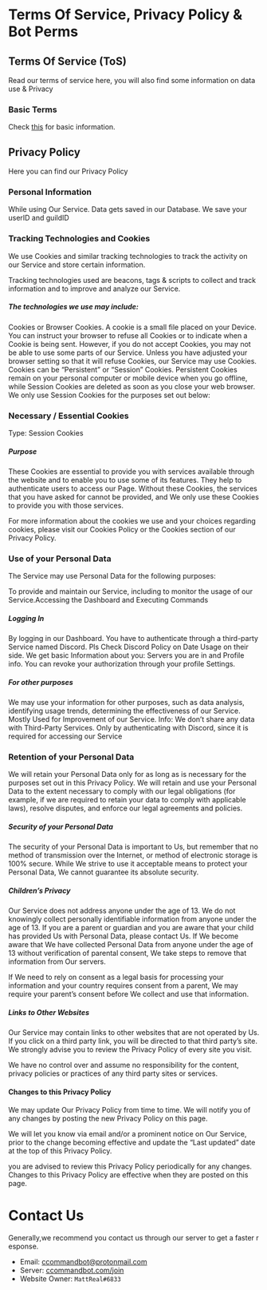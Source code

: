 # Terms Of Service, Privacy Policy & Bot Perms

## Terms Of Service (ToS)
Read our terms of service here, you will also find some information on data use & Privacy

### Basic Terms
Check [this](../Guide/policy.md) for basic information.

## Privacy Policy
Here you can find our Privacy Policy

### Personal Information
While using Our Service. Data gets saved in our Database. We save your userID and guildID

### Tracking Technologies and Cookies
We use Cookies and similar tracking technologies to track the activity on our Service and store certain information. 

Tracking technologies used are beacons, tags & scripts to collect and track information and to improve and analyze our Service. 

##### The technologies we use may include:
Cookies or Browser Cookies. A cookie is a small file placed on your Device. You can instruct your browser to refuse all Cookies or to indicate when a Cookie is being sent. However, if you do not accept Cookies, you may not be able to use some parts of our Service. Unless you have adjusted your browser setting so that it will refuse Cookies, our Service may use Cookies.
Cookies can be “Persistent” or “Session” Cookies. Persistent Cookies remain on your personal computer or mobile device when you go offline, while Session Cookies are deleted as soon as you close your web browser.
We only use Session Cookies for the purposes set out below:

### Necessary / Essential Cookies
Type: Session Cookies

##### Purpose
These Cookies are essential to provide you with services available through the website and to enable you to use some of its features. They help to authenticate users to access our Page. Without these Cookies, the services that you have asked for cannot be provided, and We only use these Cookies to provide you with those services.

For more information about the cookies we use and your choices regarding cookies, please visit our Cookies Policy or the Cookies section of our Privacy Policy.

### Use of your Personal Data
The Service may use Personal Data for the following purposes:

To provide and maintain our Service, including to monitor the usage of our Service.Accessing the Dashboard and Executing Commands

##### Logging In
By logging in our Dashboard. You have to authenticate through a third-party Service named Discord. Pls Check Discord Policy on Date Usage on their side. We get basic Information about you: Servers you are in and Profile info. You can revoke your authorization through your profile Settings.

##### For other purposes
We may use your information for other purposes, such as data analysis, identifying usage trends, determining the effectiveness of our Service. Mostly Used for Improvement of our Service.
Info: We don’t share any data with Third-Party Services. Only by authenticating with Discord, since it is required for accessing our Service

### Retention of your Personal Data
We will retain your Personal Data only for as long as is necessary for the purposes set out in this Privacy Policy. We will retain and use your Personal Data to the extent necessary to comply with our legal obligations (for example, if we are required to retain your data to comply with applicable laws), resolve disputes, and enforce our legal agreements and policies.

##### Security of your Personal Data
The security of your Personal Data is important to Us, but remember that no method of transmission over the Internet, or method of electronic storage is 100% secure. While We strive to use it acceptable means to protect your Personal Data, We cannot guarantee its absolute security.

##### Children’s Privacy
Our Service does not address anyone under the age of 13. We do not knowingly collect personally identifiable information from anyone under the age of 13. If you are a parent or guardian and you are aware that your child has provided Us with Personal Data, please contact Us. If We become aware that We have collected Personal Data from anyone under the age of 13 without verification of parental consent, We take steps to remove that information from Our servers.

If We need to rely on consent as a legal basis for processing your information and your country requires consent from a parent, We may require your parent’s consent before We collect and use that information.

##### Links to Other Websites
Our Service may contain links to other websites that are not operated by Us. If you click on a third party link, you will be directed to that third party’s site. We strongly advise you to review the Privacy Policy of every site you visit.

We have no control over and assume no responsibility for the content, privacy policies or practices of any third party sites or services.

#### Changes to this Privacy Policy
We may update Our Privacy Policy from time to time. We will notify you of any changes by posting the new Privacy Policy on this page.

We will let you know via email and/or a prominent notice on Our Service, prior to the change becoming effective and update the “Last updated” date at the top of this Privacy Policy.

you are advised to review this Privacy Policy periodically for any changes. Changes to this Privacy Policy are effective when they are posted on this page.

# Contact Us

Generally,we recommend you contact us through our server to get a faster response.

* Email: [ccommandbot@protonmail.com](mailto:ccommandbot@protonmail.com)
* Server: [ccommandbot.com/join](http://ccommandbot.com/join) 
* Website Owner: `MattReal#6833`